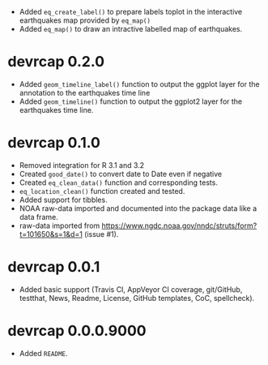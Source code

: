 * Added `eq_create_label()` to prepare labels toplot in the interactive
  earthquakes map provided by `eq_map()`
* Added `eq_map()` to draw an intractive labelled map of earthquakes.

# devrcap 0.2.0

* Added `geom_timeline_label()` function to output the ggplot layer for
  the annotation to the earthquakes time line
* Added `geom_timeline()` function to output the ggplot2 layer for
  the earthquakes time line.

# devrcap 0.1.0

* Removed integration for R 3.1 and 3.2
* Created `good_date()` to convert date to Date even if negative
* Created `eq_clean_data()` function and corresponding tests.
* `eq_location_clean()` function created and tested.
* Added support for tibbles.
* NOAA raw-data imported and documented into the package data like a
  data frame.
* raw-data imported from
  <https://www.ngdc.noaa.gov/nndc/struts/form?t=101650&s=1&d=1>
  (issue #1).

# devrcap 0.0.1

* Added basic support (Travis CI, AppVeyor CI coverage, git/GitHub,
  testthat, News, Readme, License, GitHub templates, CoC, spellcheck).

# devrcap 0.0.0.9000

* Added `README`.
